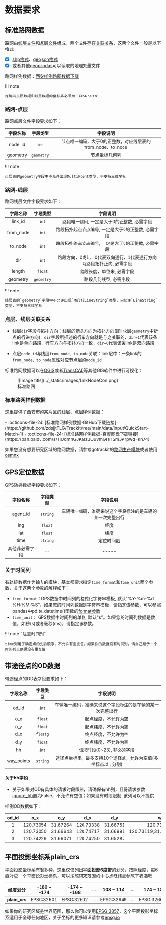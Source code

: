 # 数据要求

[标准路网数据]: #standard_net
[GPS定位数据]: #gps
[线层文件]: #link
[点层文件]: #node
[关联关系]: #linknode
[西安样例路网数据下载]: https://github.com/zdsjjtTLG/TrackIt/tree/main/data/input/QuickStart-Match-1
[平面投影坐标系plain_crs]: #plain_crs
[plain_crs]: #plain_crs
[shp格式]: https://en.wikipedia.org/wiki/Shapefile
[geojson格式]: https://geojson.org/
[geopandas]: https://geopandas.org/en/stable/index.html
[QGIS]: https://qgis.org/
[TransCAD]: https://www.caliper.com/transcad/default.htm
[路网生产模块]: ./路网生产.md
[osmnx]: https://osmnx.readthedocs.io/en/stable/
[ignore_hh]: ../Func&API/NetReverse.md#generate_net_from_request
[epsg.io]: https://epsg.io/
[format参数]: https://pandas.pydata.org/pandas-docs/version/0.20/generated/pandas.to_datetime.html#

## 标准路网数据
<a id="standard_net"></a>

路网由[线层文件]和[点层文件]组成，两个文件存在[关联关系]，这两个文件一般是以下格式：

- [x] [shp格式]、[geojson格式]
- [x] 或者其他[geopandas]可以读取的地理矢量文件

路网样例数据：[西安样例路网数据下载]

!!! note

    这路网点层数据和线层数据的坐标系必须为：EPSG:4326

### 路网-点层
<a id="node"></a>
路网点层文件字段要求如下：

<div class="table" markdown align="center">

|       字段名称        |       字段类型        |                      字段说明                      |
|:-----------------:|:-----------------:|:----------------------------------------------:|
|      node_id      |       `int`       |     节点唯一编码，大于0的正整数，对应线层表的from_node、to_node     |
|     geometry      |    `geometry`     |                    节点坐标几何列                     |

</div>

!!! note

    点层表的geometry字段中不允许出现MultiPoint类型，不支持三维坐标


### 路网-线层
<a id="link"></a>

路网线层文件字段要求如下：

<div class="table" markdown align="center">

|   字段名称    |    字段类型    |                    字段说明                    |
|:---------:|:----------:|:------------------------------------------:|
|  link_id  |   `int`    |          路段唯一编码, 一定是大于0的正整数, 必需字段          |
| from_node |   `int`    |        路段拓扑起点节点编号, 一定是大于0的正整数, 必需字段        |
|  to_node  |   `int`    |        路段拓扑终点节点编号, 一定是大于0的正整数, 必需字段        |
|    dir    |   `int`    |   路段方向，0或1， 0代表双向通行，1代表通行方向为路段拓扑正向, 必需字段   |
|  length   |  `float`   |               路段长度，单位米, 必需字段               |
| geometry  | `geometry` |                路段几何线型, 必需字段                |

</div>


!!! note 

    线层表的`geometry`字段中不允许出现`MultiLineString`类型，只允许`LineString`类型，不支持三维坐标


### 点层、线层关联关系
<a id="linknode"></a>

* 线层`dir`字段与拓扑方向：线层的箭头方向为拓扑方向(即link层`geometry`中折点的行进方向)，`dir`字段所描述的行车方向就是与之关联的，`dir=1`代表该条link是单向路段，行车方向与拓扑方向一致，`dir=0`代表该条link是双向路段


* 点层`node_id`与线层`from_node、to_node`关联：link层中：一条link的`from_node、to_node`属性对应节点层的`node_id`

标准路网数据可以在[QGIS]或者[TransCAD]等其他GIS软件中进行可视化：

<figure markdown="span">
  ![Image title](../_static/images/LinkNodeCon.png)
  <figcaption>标准路网</figcaption>
</figure>



### 标准路网样例数据
这里提供了西安市的某片区的线层、点层样例数据：

<div class="grid cards" markdown>
- :octicons-file-24: [标准路网样例数据-GitHub下载链接](https://github.com/zdsjjtTLG/TrackIt/tree/main/data/input/QuickStart-Match-1)
- :octicons-file-24: [标准路网样例数据-百度网盘下载链接](https://pan.baidu.com/s/11UdmhGJKMz3O9vmGHHSm3A?pwd=kn74)
</div>

如果您没有想要研究区域的路网数据，请参考gotrackit的[路网生产模块]或者使用[osmnx]


## GPS定位数据
<a id="gps"></a>

GPS轨迹数据字段要求如下：

<div class="table" markdown align="center">

|   字段名称   |   字段类型   |             字段说明              |
|:--------:|:--------:|:-----------------------------:|
| agent_id | `string` | 车辆唯一编码，准确来说这个字段标注的是车辆的某一次完整出行 |
|   lng    | `float`  |              经度               |
|   lat    | `float`  |              纬度               |
|   time   | `string` |             定位时间戳             |
| 其他非必需字段  |   `--`   |             -----             |

</div>

### 关于时间列

有轨迹数据作为输入的模块，基本都要求指定`time_format`和`time_unit`两个参数，关于这两个参数的解释如下：

- `time_format`：GPS数据中时间列的格式化字符串模板, 默认"%Y-%m-%d %H:%M:%S"。如果您的时间列数据是字符串模板，请指定该参数，可以参照pandas中pd.to_datetime()函数的[format参数]
- `time_unit`： GPS数据中时间列的单位, 默认"s"。如果您的时间列数据是数值，如秒(s)或者毫秒(ms)，请指定该参数。

!!! note "注意时间列"
    
    time列用于确定点的先后顺序，不允许有重复值，如果你的数据没有时间列，请自己赋予一个时间列且确保没有重复值


## 带途径点的OD数据
<a id="od_waypoints"></a>
带途径点的OD表字段要求如下：

<div class="table" markdown align="center">

|    字段名称    |   字段类型   |                字段说明                 |
|:----------:|:--------:|:-----------------------------------:|
|   od_id    |  `int`   |    车辆唯一编码，准确来说这个字段标注的是车辆的某一次完整出行    |
|    o_x     | `float`  |             起点经度，不允许为空              |
|    o_y     | `float`  |             起点纬度，不允许为空              |
|    d_x     | `floatg` |             终点经度，不允许为空              |
|    d_y     | `float`  |             终点纬度，不允许为空              |
|     hh     |  `int`   |          请求时段(0~23), 非必须字段          |
| way_points | `string` | 途径点坐标串，最多支持10个途径点，允许为空值(多坐标点以 ; 分割) |

</div>


#### 关于hh字段

- 关于如果对OD有具体的请求时段限制，请确保有hh列，且将请求参数[ignore_hh]置为False，不允许有空值；如果没有时段限制, 该列可以不提供


样例OD数据如下：

<div class="table" markdown align="center">

| od_id |     o_x     | o_y |     d_x     |   d_y    |            way_points             |
|:-----:|:-----------:|:---:|:-----------:|:--------:|:---------------------------------:|
|   1   |  120.73054  |  31.67264   |  120.73338  | 31.66751 |        120.73176,31.67052         |
|   2   |  120.73050  |  31.66643   |  120.74717  | 31.66991 | 120.73119,31.6669;120.7380,31.669 |
|   3   |  120.74229  |  31.66071   |  120.74250  | 31.65282 |                                   |
</div>


## 平面投影坐标系plain_crs
<a id="plain_crs"></a>
平面投影坐标系有很多种，这里仅仅列出**平面投影6度带**的划分，按照经度，每6度对应一个平面投影坐标系，可以按照研究范围的中心点经纬度参照下表选取

<div class="table" markdown align="center">

|     经度划分      | -180 ~ -174 | -174 ~ -168 | ... |   108 ~ 114   | ... |  174 ~ 180 |
|:-------------:|:-----------:|:-----------:|:---:|:-------------:|:---:|-----------:|
| **plain_crs** | EPSG:32601  | EPSG:32602  | ... |  EPSG:32649   | ... | EPSG:32660 |

</div>



如果你的研究区域是世界范围，那么你可以使用[EPSG:3857](https://epsg.io/?q=3857)，这个平面投影坐标系适用于全球任何地区，关于坐标的更多知识请参考[epsg.io]
